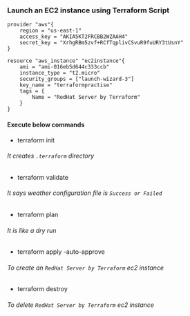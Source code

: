 ### Launch an EC2 instance using Terraform Script 

```
provider "aws"{
    region = "us-east-1"
    access_key = "AKIA5KT2FRCBB2WZAAH4"
    secret_key = "XrhgRBm5zvf+RCfTqplivCSvuR9fuURY3tUsnY"
}

resource "aws_instance" "ec2instance"{
    ami = "ami-016eb5d644c333ccb"
    instance_type = "t2.micro"
    security_groups = ["launch-wizard-3"]
    key_name = "terraformpractise"
    tags = {
        Name = "RedHat Server by Terraform"
    }
}
```

#### Execute below commands 


- terraform init  
###### It creates ```.terraform``` directory
- terraform validate 
###### It says weather configuration file is ```Success or Failed```
- terraform plan 
###### It is like a dry run
- terraform apply -auto-approve
###### To create an ```RedHat Server by Terraform``` ec2 instance

- terraform destroy 
###### To delete ```RedHat Server by Terraform``` ec2 instance
